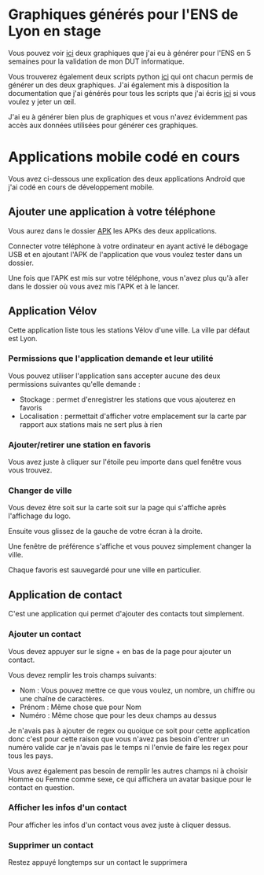 # Graphiques générés pour l'ENS de Lyon en stage

Vous pouvez voir [ici](graphiques_generes/explication_des_graphiques.md) deux graphiques que j'ai eu à générer pour l'ENS en 5 semaines pour la validation de mon DUT informatique.

Vous trouverez également deux scripts python [ici](/scripts_python) qui ont chacun permis de générer un des deux graphiques. J'ai également mis à disposition la documentation que j'ai générés pour tous les scripts que j'ai écris [ici](/scripts_python/Documentation.md) si vous voulez y jeter un œil.

J'ai eu à générer bien plus de graphiques et vous n'avez évidemment pas accès aux données utilisées pour générer ces graphiques.

# Applications mobile codé en cours

Vous avez ci-dessous une explication des deux applications Android que j'ai codé en cours de développement mobile.

## Ajouter une application à votre téléphone

Vous aurez dans le dossier [APK](/APK) les APKs des deux applications.

Connecter votre téléphone à votre ordinateur en ayant activé le débogage USB et en ajoutant l'APK de l'application que vous voulez tester dans un dossier.

Une fois que l'APK est mis sur votre téléphone, vous n'avez plus qu'à aller dans le dossier où vous avez mis l'APK et à le lancer.

## Application Vélov

Cette application liste tous les stations Vélov d'une ville. La ville par défaut est Lyon.

### Permissions que l'application demande et leur utilité

Vous pouvez utiliser l'application sans accepter aucune des deux permissions suivantes qu'elle demande :

- Stockage : permet d'enregistrer les stations que vous ajouterez en favoris
- Localisation : permettait d'afficher votre emplacement sur la carte par rapport aux stations mais ne sert plus à rien

### Ajouter/retirer une station en favoris

Vous avez juste à cliquer sur l'étoile peu importe dans quel fenêtre vous vous trouvez.

### Changer de ville

Vous devez être soit sur la carte soit sur la page qui s'affiche après l'affichage du logo.

Ensuite vous glissez de la gauche de votre écran à la droite. 

Une fenêtre de préférence s'affiche et vous pouvez simplement changer la ville.

Chaque favoris est sauvegardé pour une ville en particulier.



## Application de contact

C'est une application qui permet d'ajouter des contacts tout simplement. 

### Ajouter un contact

Vous devez appuyer sur le signe + en bas de la page pour ajouter un contact.

Vous devez remplir les trois champs suivants:

- Nom : Vous pouvez mettre ce que vous voulez, un nombre, un chiffre ou une chaîne de caractères.
- Prénom : Même chose que pour Nom
- Numéro : Même chose que pour les deux champs au dessus

Je n'avais pas à ajouter de regex ou quoique ce soit pour cette application donc c'est pour cette raison que vous n'avez pas besoin d'entrer un numéro valide car je n'avais pas le temps ni l'envie de faire les regex pour tous les pays.

Vous avez également pas besoin de remplir les autres champs ni à choisir Homme ou Femme comme sexe, ce qui affichera un avatar basique pour le contact en question.

### Afficher les infos d'un contact

Pour afficher les infos d'un contact vous avez juste à cliquer dessus.

### Supprimer un contact

Restez appuyé longtemps sur un contact le supprimera